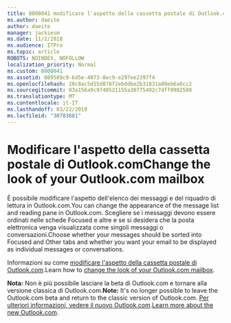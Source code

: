 ```yaml
---
title: 8000041 modificare l'aspetto della cassetta postale di Outlook.com
ms.author: daeite
author: daeite
manager: jackiesm
ms.date: 11/2/2018
ms.audience: ITPro
ms.topic: article
ROBOTS: NOINDEX, NOFOLLOW
localization_priority: Normal
ms.custom: 8000041
ms.assetid: 089589c9-6d5e-4073-8ec9-e297ee2397f4
ms.openlocfilehash: 20c8ac5d15d878f2ebddbe2b31831a89eb6a0cc2
ms.sourcegitcommit: 03a156a9c9740521155a30775492c7dff0982588
ms.translationtype: MT
ms.contentlocale: it-IT
ms.lasthandoff: 03/22/2019
ms.locfileid: "30783681"
---
```

# <a name="change-the-look-of-your-outlookcom-mailbox"></a><span data-ttu-id="3607d-102">Modificare l'aspetto della cassetta postale di Outlook.com</span><span class="sxs-lookup"><span data-stu-id="3607d-102">Change the look of your Outlook.com mailbox</span></span>

<span data-ttu-id="3607d-103">È possibile modificare l'aspetto dell'elenco dei messaggi e del riquadro di lettura in Outlook.com.</span><span class="sxs-lookup"><span data-stu-id="3607d-103">You can change the appearance of the message list and reading pane in Outlook.com.</span></span> <span data-ttu-id="3607d-104">Scegliere se i messaggi devono essere ordinati nelle schede Focused e altre e se si desidera che la posta elettronica venga visualizzata come singoli messaggi o conversazioni.</span><span class="sxs-lookup"><span data-stu-id="3607d-104">Choose whether your messages should be sorted into Focused and Other tabs and whether you want your email to be displayed as individual messages or conversations.</span></span>
  
<span data-ttu-id="3607d-105">Informazioni su come [modificare l'aspetto della cassetta postale di Outlook.com](https://go.microsoft.com/fwlink/p/?linkid=2001401&amp;clcid=0x409).</span><span class="sxs-lookup"><span data-stu-id="3607d-105">Learn how to [change the look of your Outlook.com mailbox](https://go.microsoft.com/fwlink/p/?linkid=2001401&amp;clcid=0x409).</span></span>
  
 <span data-ttu-id="3607d-106">**Nota:** Non è più possibile lasciare la beta di Outlook.com e tornare alla versione classica di Outlook.com.</span><span class="sxs-lookup"><span data-stu-id="3607d-106">**Note:** It's no longer possible to leave the Outlook.com beta and return to the classic version of Outlook.com.</span></span> <span data-ttu-id="3607d-107">[Per ulteriori informazioni, vedere il nuovo Outlook.com](https://go.microsoft.com/fwlink/p/?linkid=874356).</span><span class="sxs-lookup"><span data-stu-id="3607d-107">[Learn more about the new Outlook.com](https://go.microsoft.com/fwlink/p/?linkid=874356).</span></span>
  

